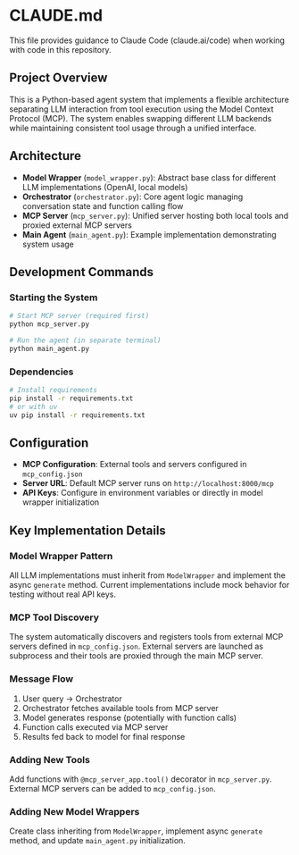 # CLAUDE.md

This file provides guidance to Claude Code (claude.ai/code) when working with code in this repository.

## Project Overview

This is a Python-based agent system that implements a flexible architecture separating LLM interaction from tool execution using the Model Context Protocol (MCP). The system enables swapping different LLM backends while maintaining consistent tool usage through a unified interface.

## Architecture

- **Model Wrapper** (`model_wrapper.py`): Abstract base class for different LLM implementations (OpenAI, local models)
- **Orchestrator** (`orchestrator.py`): Core agent logic managing conversation state and function calling flow
- **MCP Server** (`mcp_server.py`): Unified server hosting both local tools and proxied external MCP servers
- **Main Agent** (`main_agent.py`): Example implementation demonstrating system usage

## Development Commands

### Starting the System
```bash
# Start MCP server (required first)
python mcp_server.py

# Run the agent (in separate terminal)
python main_agent.py
```

### Dependencies
```bash
# Install requirements
pip install -r requirements.txt
# or with uv
uv pip install -r requirements.txt
```

## Configuration

- **MCP Configuration**: External tools and servers configured in `mcp_config.json`
- **Server URL**: Default MCP server runs on `http://localhost:8000/mcp`
- **API Keys**: Configure in environment variables or directly in model wrapper initialization

## Key Implementation Details

### Model Wrapper Pattern
All LLM implementations must inherit from `ModelWrapper` and implement the async `generate` method. Current implementations include mock behavior for testing without real API keys.

### MCP Tool Discovery
The system automatically discovers and registers tools from external MCP servers defined in `mcp_config.json`. External servers are launched as subprocess and their tools are proxied through the main MCP server.

### Message Flow
1. User query → Orchestrator
2. Orchestrator fetches available tools from MCP server
3. Model generates response (potentially with function calls)
4. Function calls executed via MCP server
5. Results fed back to model for final response

### Adding New Tools
Add functions with `@mcp_server_app.tool()` decorator in `mcp_server.py`. External MCP servers can be added to `mcp_config.json`.

### Adding New Model Wrappers
Create class inheriting from `ModelWrapper`, implement async `generate` method, and update `main_agent.py` initialization.